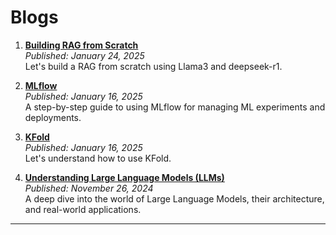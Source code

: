 # Blogs  

1. **[Building RAG from Scratch](RAG.md)**  
   *Published: January 24, 2025*  
   Let's build a RAG from scratch using Llama3 and deepseek-r1.  

2. **[MLflow](mlflow_tutorial.md)**  
   *Published: January 16, 2025*  
   A step-by-step guide to using MLflow for managing ML experiments and deployments.  

3. **[KFold](KFold.md)**  
   *Published: January 16, 2025*  
   Let's understand how to use KFold.  

4. **[Understanding Large Language Models (LLMs)](llms.md)**  
   *Published: November 26, 2024*  
   A deep dive into the world of Large Language Models, their architecture, and real-world applications.  

---
